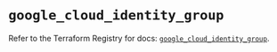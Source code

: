 # `google_cloud_identity_group`

Refer to the Terraform Registry for docs: [`google_cloud_identity_group`](https://registry.terraform.io/providers/hashicorp/google/5.45.2/docs/resources/cloud_identity_group).
